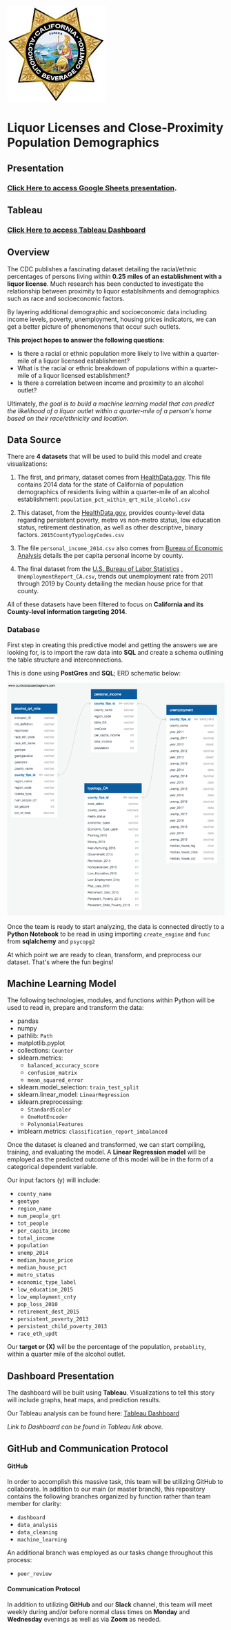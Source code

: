 ![logo](./Images/liquor_license.jpeg)
# Liquor Licenses and Close-Proximity Population Demographics

## Presentation

### [Click Here to access Google Sheets presentation](https://docs.google.com/presentation/d/16BIqBy9ejezUTJsVLJnAEyl2HWQhgAKd4O99gPBHUYY/edit#slide=id.p).

## Tableau 

### [Click Here to access Tableau Dashboard](https://public.tableau.com/profile/nazanin6981#!/vizhome/Alcohol_CA_Final/LiquorLicensesandClose-ProximityPopulationDemographics?publish=yes)

## Overview
The CDC publishes a fascinating dataset detailing the racial/ethnic percentages of persons living within **0.25 miles of an establishment with a liquor license**. Much research has been conducted to investigate the relationship between proximity to liquor establsihments and demographics such as race and socioeconomic factors.

By layering additional demographic and socioeconomic data including income levels, poverty, unemployment, housing prices indicators, we can get a better picture of phenomenons that occur such outlets.

**This project hopes to answer the following questions**:

* Is there a racial or ethnic population more likely to live within a quarter-mile of a liquor licensed establishment?
* What is the racial or ethnic breakdown of populations within a quarter-mile of a liquor licensed establishment?
* Is there a correlation between income and proximity to an alcohol outlet?

Ultimately, *the goal is to build a machine learning model that can predict the likelihood of a liquor outlet within a quarter-mile of a person's home based on their race/ethnicity and location.*

## Data Source
There are **4 datasets** that will be used to build this model and create visualizations:

1. The first, and primary, dataset comes from [HealthData.gov](https://healthdata.gov/dataset/population-percentage-within-quarter-mile-alcohol-outlets). This file contains 2014 data for the state of California of population demographics of residents living within a quarter-mile of an alcohol establishment: ```population_pct_within_qrt_mile_alcohol.csv```
 
1. This dataset, from the [HealthData.gov](https://healthdata.gov/dataset/population-percentage-within-quarter-mile-alcohol-outlets), provides county-level data regarding persistent poverty, metro vs non-metro status, low education status, retirement destination, as well as other descriptive, binary factors. ```2015CountyTypologyCodes.csv```
 
1. The file ```personal_income_2014.csv``` also comes from [Bureau of Economic Analysis](https://apps.bea.gov/regional/histdata/) details the per capita personal income by county.

2. The final dataset from the [U.S. Bureau of Labor Statistics](https://www.bls.gov/lau/) , ```UnemploymentReport_CA.csv```, trends out unemployment rate from 2011 through 2019 by County detailing the median house price for that county.

All of these datasets have been filtered to focus on **California and its County-level information targeting 2014**.

### Database
First step in creating this predictive model and getting the answers we are looking for, is to import the raw data into **SQL** and create a schema outlining the table structure and interconnections.

This is done using **PostGres** and **SQL**; ERD schematic below:

![ERD](./Images/erd.png)

Once the team is ready to start analyzing, the data is connected directly to a **Python Notebook** to be read in using importing ```create_engine``` and ```func``` from **sqlalchemy** and ```psycopg2```

At which point we are ready to clean, transform, and preprocess our dataset. That's where the fun begins!

## Machine Learning Model
The following technologies, modules, and functions within Python will be used to read in, prepare and transform the data:

* pandas
* numpy
* pathlib: ```Path```
* matplotlib.pyplot
* collections: ```Counter```
* sklearn.metrics: 
	* ```balanced_accuracy_score```
	* ```confusion_matrix```
	*  ```mean_squared_error```
* sklearn.model_selection: ```train_test_split```
* sklearn.linear_model: ```LinearRegression```
* sklearn.preprocessing: 
	* ```StandardScaler```
	* ```OneHotEncoder```
	*  ```PolynomialFeatures```
* imblearn.metrics: ```classification_report_imbalanced```


Once the dataset is cleaned and transformed, we can start compiling, training, and evaluating the model. A **Linear Regression model** will be employed as the predicted outcome of this model will be in the form of a categorical dependent variable.

Our input factors (y) will include:

 
* ```county_name``` 
* ```geotype```                        
* ```region_name```   
* ```num_people_qrt```                 
* ```tot_people```                     
* ```per_capita_income```              
* ```total_income```                   
* ```population```                     
* ```unemp_2014```                     
* ```median_house_price```             
* ```median_house_pct```               
* ```metro_status```                   
* ```economic_type_label```            
* ```low_education_2015```             
* ```low_employment_cnty```            
* ```pop_loss_2010```                 
* ```retirement_dest_2015```
* ```persistent_poverty_2013```       
* ```persistent_child_poverty_2013```  
* ```race_eth_updt```                                

Our **target or (X)** will be the percentage of the population, ```probablity```, within a quarter mile of the alcohol outlet.

## Dashboard Presentation
The dashboard will be built using **Tableau**. Visualizations to tell this story will include graphs, heat maps, and prediction results.

Our Tableau analysis can be found here: [Tableau Dashboard
](https://public.tableau.com/profile/nazanin6981#!/vizhome/Alcohol_CA_Final/LiquorLicensesandClose-ProximityPopulationDemographics?publish=yes)

*Link to Dashboard can be found in Tableau link above.*

## GitHub and Communication Protocol

#### GitHub
In order to accomplish this massive task, this team will be utilizing GitHub to collaborate. In addition to our main (or master branch), this repository contains the following branches organized by function rather than team member for clarity:

* ```dashboard```
* ```data_analysis``` 
* ```data_cleaning``` 
* ```machine_learning``` 

An additional branch was employed as our tasks change throughout this process:

* ```peer_review```  


#### Communication Protocol
In addition to utilizing **GitHub** and our **Slack** channel, this team will meet weekly during and/or before normal class times on **Monday** and **Wednesday** evenings as well as via **Zoom** as needed.
